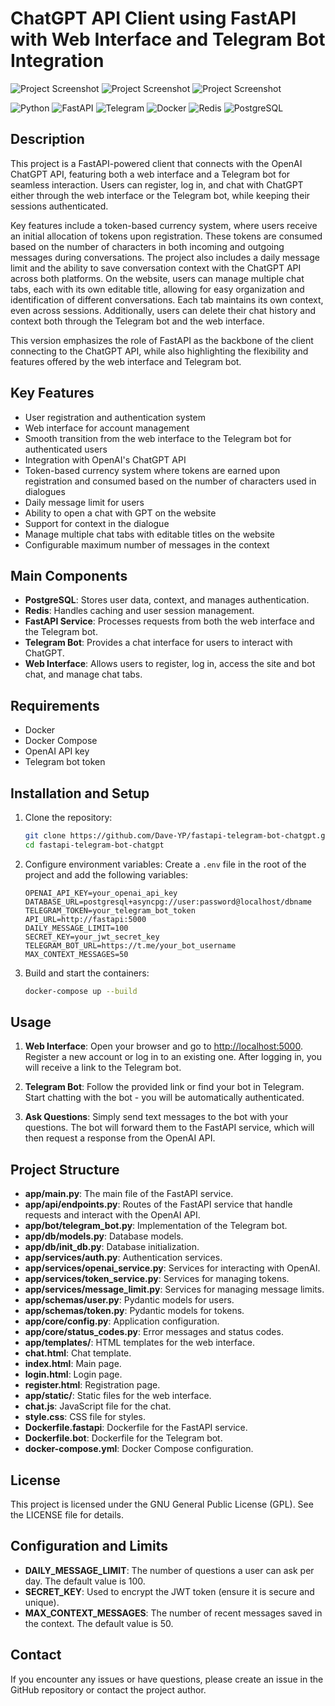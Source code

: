 # ChatGPT API Client using FastAPI with Web Interface and Telegram Bot Integration

<img src="./app/static/img/main.png" alt="Project Screenshot" class="responsive-img">
<img src="./app/static/img/chat.png" alt="Project Screenshot" class="responsive-img">
<img src="./app/static/img/tg.jpg" alt="Project Screenshot" class="responsive-img">

![Python](https://img.shields.io/badge/Python-3776AB?style=for-the-badge&logo=python&logoColor=white)
![FastAPI](https://img.shields.io/badge/FastAPI-009688?style=for-the-badge&logo=fastapi&logoColor=white)
![Telegram](https://img.shields.io/badge/Telegram-2CA5E0?style=for-the-badge&logo=telegram&logoColor=white)
![Docker](https://img.shields.io/badge/Docker-2496ED?style=for-the-badge&logo=docker&logoColor=white)
![Redis](https://img.shields.io/badge/Redis-DC382D?style=for-the-badge&logo=redis&logoColor=white)
![PostgreSQL](https://img.shields.io/badge/PostgreSQL-336791?style=for-the-badge&logo=postgresql&logoColor=white)

## Description

This project is a FastAPI-powered client that connects with the OpenAI ChatGPT API, featuring both a web interface and a Telegram bot for seamless interaction.
Users can register, log in, and chat with ChatGPT either through the web interface or the Telegram bot, while keeping their sessions authenticated.

Key features include a token-based currency system, where users receive an initial allocation of tokens upon registration.
These tokens are consumed based on the number of characters in both incoming and outgoing messages during conversations.
The project also includes a daily message limit and the ability to save conversation context with the ChatGPT API across both platforms.
On the website, users can manage multiple chat tabs, each with its own editable title, allowing for easy organization and identification of different conversations.
Each tab maintains its own context, even across sessions.
Additionally, users can delete their chat history and context both through the Telegram bot and the web interface.

This version emphasizes the role of FastAPI as the backbone of the client connecting to the ChatGPT API, while also highlighting the flexibility and features offered by the web interface and Telegram bot.

## Key Features

- User registration and authentication system
- Web interface for account management
- Smooth transition from the web interface to the Telegram bot for authenticated users
- Integration with OpenAI's ChatGPT API
- Token-based currency system where tokens are earned upon registration and consumed based on the number of characters used in dialogues
- Daily message limit for users
- Ability to open a chat with GPT on the website
- Support for context in the dialogue
- Manage multiple chat tabs with editable titles on the website
- Configurable maximum number of messages in the context

## Main Components

- **PostgreSQL**: Stores user data, context, and manages authentication.
- **Redis**: Handles caching and user session management.
- **FastAPI Service**: Processes requests from both the web interface and the Telegram bot.
- **Telegram Bot**: Provides a chat interface for users to interact with ChatGPT.
- **Web Interface**: Allows users to register, log in, access the site and bot chat, and manage chat tabs.

## Requirements

- Docker
- Docker Compose
- OpenAI API key
- Telegram bot token

## Installation and Setup

1. Clone the repository:

   ```bash
   git clone https://github.com/Dave-YP/fastapi-telegram-bot-chatgpt.git
   cd fastapi-telegram-bot-chatgpt
    ```

2. Configure environment variables:
    Create a `.env` file in the root of the project and add the following variables:

    ```env
    OPENAI_API_KEY=your_openai_api_key
    DATABASE_URL=postgresql+asyncpg://user:password@localhost/dbname
    TELEGRAM_TOKEN=your_telegram_bot_token
    API_URL=http://fastapi:5000
    DAILY_MESSAGE_LIMIT=100
    SECRET_KEY=your_jwt_secret_key
    TELEGRAM_BOT_URL=https://t.me/your_bot_username
    MAX_CONTEXT_MESSAGES=50
    ```

3. Build and start the containers:

    ```bash
    docker-compose up --build
    ```

## Usage

1. **Web Interface**:
    Open your browser and go to <http://localhost:5000>.
    Register a new account or log in to an existing one.
    After logging in, you will receive a link to the Telegram bot.

2. **Telegram Bot**:
    Follow the provided link or find your bot in Telegram.
    Start chatting with the bot - you will be automatically authenticated.

3. **Ask Questions**:
    Simply send text messages to the bot with your questions.
    The bot will forward them to the FastAPI service, which will then request a response from the OpenAI API.

## Project Structure

- **app/main.py**: The main file of the FastAPI service.
- **app/api/endpoints.py**: Routes of the FastAPI service that handle requests and interact with the OpenAI API.
- **app/bot/telegram_bot.py**: Implementation of the Telegram bot.
- **app/db/models.py**: Database models.
- **app/db/init_db.py**: Database initialization.
- **app/services/auth.py**: Authentication services.
- **app/services/openai_service.py**: Services for interacting with OpenAI.
- **app/services/token_service.py**: Services for managing tokens.
- **app/services/message_limit.py**: Services for managing message limits.
- **app/schemas/user.py**: Pydantic models for users.
- **app/schemas/token.py**: Pydantic models for tokens.
- **app/core/config.py**: Application configuration.
- **app/core/status_codes.py**: Error messages and status codes.
- **app/templates/**: HTML templates for the web interface.
- **chat.html**: Chat template.
- **index.html**: Main page.
- **login.html**: Login page.
- **register.html**: Registration page.
- **app/static/**: Static files for the web interface.
- **chat.js**: JavaScript file for the chat.
- **style.css**: CSS file for styles.
- **Dockerfile.fastapi**: Dockerfile for the FastAPI service.
- **Dockerfile.bot**: Dockerfile for the Telegram bot.
- **docker-compose.yml**: Docker Compose configuration.

## License

This project is licensed under the GNU General Public License (GPL). See the LICENSE file for details.

## Configuration and Limits

- **DAILY_MESSAGE_LIMIT**: The number of questions a user can ask per day. The default value is 100.
- **SECRET_KEY**: Used to encrypt the JWT token (ensure it is secure and unique).
- **MAX_CONTEXT_MESSAGES**: The number of recent messages saved in the context. The default value is 50.

## Contact

If you encounter any issues or have questions, please create an issue in the GitHub repository or contact the project author.
